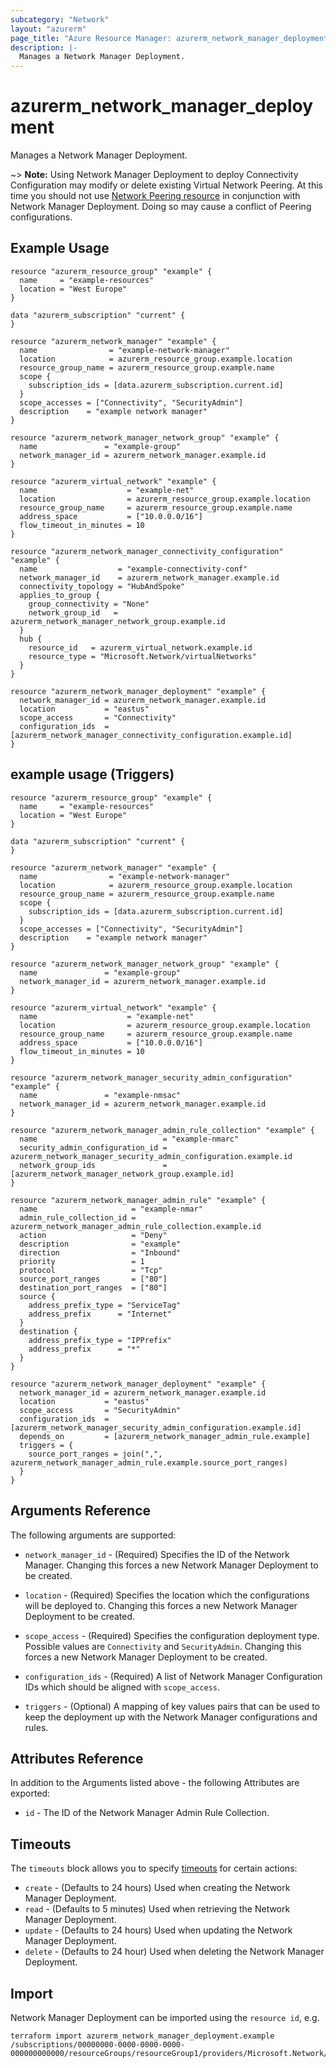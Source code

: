 ```yaml
---
subcategory: "Network"
layout: "azurerm"
page_title: "Azure Resource Manager: azurerm_network_manager_deployment"
description: |-
  Manages a Network Manager Deployment.
---
```


# azurerm_network_manager_deployment

Manages a Network Manager Deployment.

~> **Note:** Using Network Manager Deployment to deploy Connectivity Configuration may modify or delete existing Virtual Network Peering. At this time you should not use [Network Peering resource](https://registry.terraform.io/providers/hashicorp/azurerm/latest/docs/resources/virtual_network_peering) in conjunction with Network Manager Deployment. Doing so may cause a conflict of Peering configurations.

## Example Usage

```hcl
resource "azurerm_resource_group" "example" {
  name     = "example-resources"
  location = "West Europe"
}

data "azurerm_subscription" "current" {
}

resource "azurerm_network_manager" "example" {
  name                = "example-network-manager"
  location            = azurerm_resource_group.example.location
  resource_group_name = azurerm_resource_group.example.name
  scope {
    subscription_ids = [data.azurerm_subscription.current.id]
  }
  scope_accesses = ["Connectivity", "SecurityAdmin"]
  description    = "example network manager"
}

resource "azurerm_network_manager_network_group" "example" {
  name               = "example-group"
  network_manager_id = azurerm_network_manager.example.id
}

resource "azurerm_virtual_network" "example" {
  name                    = "example-net"
  location                = azurerm_resource_group.example.location
  resource_group_name     = azurerm_resource_group.example.name
  address_space           = ["10.0.0.0/16"]
  flow_timeout_in_minutes = 10
}

resource "azurerm_network_manager_connectivity_configuration" "example" {
  name                  = "example-connectivity-conf"
  network_manager_id    = azurerm_network_manager.example.id
  connectivity_topology = "HubAndSpoke"
  applies_to_group {
    group_connectivity = "None"
    network_group_id   = azurerm_network_manager_network_group.example.id
  }
  hub {
    resource_id   = azurerm_virtual_network.example.id
    resource_type = "Microsoft.Network/virtualNetworks"
  }
}

resource "azurerm_network_manager_deployment" "example" {
  network_manager_id = azurerm_network_manager.example.id
  location           = "eastus"
  scope_access       = "Connectivity"
  configuration_ids  = [azurerm_network_manager_connectivity_configuration.example.id]
}
```

## example usage (Triggers)

```hcl
resource "azurerm_resource_group" "example" {
  name     = "example-resources"
  location = "West Europe"
}

data "azurerm_subscription" "current" {
}

resource "azurerm_network_manager" "example" {
  name                = "example-network-manager"
  location            = azurerm_resource_group.example.location
  resource_group_name = azurerm_resource_group.example.name
  scope {
    subscription_ids = [data.azurerm_subscription.current.id]
  }
  scope_accesses = ["Connectivity", "SecurityAdmin"]
  description    = "example network manager"
}

resource "azurerm_network_manager_network_group" "example" {
  name               = "example-group"
  network_manager_id = azurerm_network_manager.example.id
}

resource "azurerm_virtual_network" "example" {
  name                    = "example-net"
  location                = azurerm_resource_group.example.location
  resource_group_name     = azurerm_resource_group.example.name
  address_space           = ["10.0.0.0/16"]
  flow_timeout_in_minutes = 10
}

resource "azurerm_network_manager_security_admin_configuration" "example" {
  name               = "example-nmsac"
  network_manager_id = azurerm_network_manager.example.id
}

resource "azurerm_network_manager_admin_rule_collection" "example" {
  name                            = "example-nmarc"
  security_admin_configuration_id = azurerm_network_manager_security_admin_configuration.example.id
  network_group_ids               = [azurerm_network_manager_network_group.example.id]
}

resource "azurerm_network_manager_admin_rule" "example" {
  name                     = "example-nmar"
  admin_rule_collection_id = azurerm_network_manager_admin_rule_collection.example.id
  action                   = "Deny"
  description              = "example"
  direction                = "Inbound"
  priority                 = 1
  protocol                 = "Tcp"
  source_port_ranges       = ["80"]
  destination_port_ranges  = ["80"]
  source {
    address_prefix_type = "ServiceTag"
    address_prefix      = "Internet"
  }
  destination {
    address_prefix_type = "IPPrefix"
    address_prefix      = "*"
  }
}

resource "azurerm_network_manager_deployment" "example" {
  network_manager_id = azurerm_network_manager.example.id
  location           = "eastus"
  scope_access       = "SecurityAdmin"
  configuration_ids  = [azurerm_network_manager_security_admin_configuration.example.id]
  depends_on         = [azurerm_network_manager_admin_rule.example]
  triggers = {
    source_port_ranges = join(",", azurerm_network_manager_admin_rule.example.source_port_ranges)
  }
}
```

## Arguments Reference

The following arguments are supported:

* `network_manager_id` - (Required) Specifies the ID of the Network Manager. Changing this forces a new Network Manager Deployment to be created.

* `location` - (Required) Specifies the location which the configurations will be deployed to. Changing this forces a new Network Manager Deployment to be created.

* `scope_access` - (Required) Specifies the configuration deployment type. Possible values are `Connectivity` and `SecurityAdmin`. Changing this forces a new Network Manager Deployment to be created.

* `configuration_ids` - (Required) A list of Network Manager Configuration IDs which should be aligned with `scope_access`.

* `triggers` - (Optional) A mapping of key values pairs that can be used to keep the deployment up with the Network Manager configurations and rules.

## Attributes Reference

In addition to the Arguments listed above - the following Attributes are exported:

* `id` - The ID of the Network Manager Admin Rule Collection.

## Timeouts

The `timeouts` block allows you to specify [timeouts](https://www.terraform.io/language/resources/syntax#operation-timeouts) for certain actions:

* `create` - (Defaults to 24 hours) Used when creating the Network Manager Deployment.
* `read` - (Defaults to 5 minutes) Used when retrieving the Network Manager Deployment.
* `update` - (Defaults to 24 hours) Used when updating the Network Manager Deployment.
* `delete` - (Defaults to 24 hour) Used when deleting the Network Manager Deployment.

## Import

Network Manager Deployment can be imported using the `resource id`, e.g.

```shell
terraform import azurerm_network_manager_deployment.example /subscriptions/00000000-0000-0000-0000-000000000000/resourceGroups/resourceGroup1/providers/Microsoft.Network/networkManagers/networkManager1/commit|eastus|Connectivity
```
